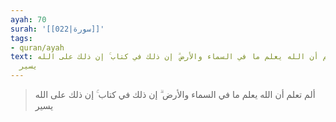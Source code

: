 ```yaml
---
ayah: 70
surah: '[[022|سورة]]'
tags:
- quran/ayah
text: ألم تعلم أن الله يعلم ما في السماء والأرض ۗ إن ذلك في كتاب ۚ إن ذلك على الله
  يسير
---
```

> ألم تعلم أن الله يعلم ما في السماء والأرض ۗ إن ذلك في كتاب ۚ إن ذلك على الله يسير
